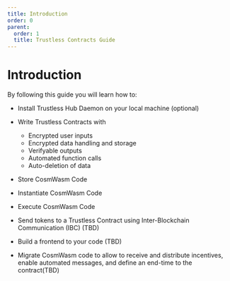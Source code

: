 ```yaml
---
title: Introduction
order: 0
parent:
  order: 1
  title: Trustless Contracts Guide
---
```


# Introduction

By following this guide you will learn how to:

* Install Trustless Hub Daemon on your local machine (optional)
* Write Trustless Contracts with
  * Encrypted user inputs
  * Encrypted data handling and storage
  * Verifyable outputs
  * Automated function calls
  * Auto-deletion of data
* Store CosmWasm Code
* Instantiate CosmWasm Code
* Execute CosmWasm Code
* Send tokens to a Trustless Contract using Inter-Blockchain Communication (IBC) (TBD)
* Build a frontend to your code (TBD)

* Migrate CosmWasm code to allow to receive and distribute incentives, enable automated messages, and define an end-time to the contract(TBD)